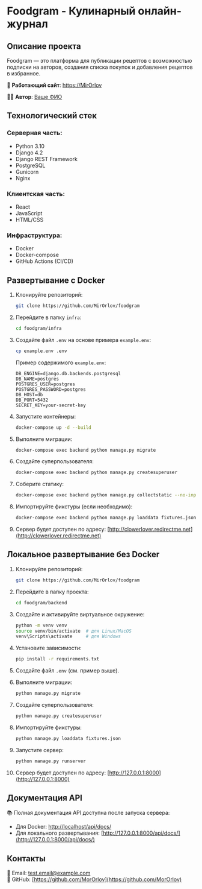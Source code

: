 
# Foodgram - Кулинарный онлайн-журнал  

## Описание проекта  
Foodgram — это платформа для публикации рецептов с возможностью подписки на авторов, создания списка покупок и добавления рецептов в избранное.  

🚀 **Работающий сайт**: [https://MirOrlov](https://MirOrlov)

👨‍💻 **Автор**: [Ваше ФИО](https://github.com/MirOrlov)  

## Технологический стек  

### Серверная часть:  
- Python 3.10  
- Django 4.2  
- Django REST Framework  
- PostgreSQL  
- Gunicorn  
- Nginx  

### Клиентская часть:  
- React  
- JavaScript  
- HTML/CSS  

### Инфраструктура:  
- Docker  
- Docker-compose  
- GitHub Actions (CI/CD)  

## Развертывание с Docker  

1. Клонируйте репозиторий:  
   ```bash  
   git clone https://github.com/MirOrlov/foodgram  
   ```  

2. Перейдите в папку `infra`:  
   ```bash  
   cd foodgram/infra  
   ```  

3. Создайте файл `.env` на основе примера `example.env`:  
   ```bash  
   cp example.env .env  
   ```  
   Пример содержимого `example.env`:  
   ```  
   DB_ENGINE=django.db.backends.postgresql  
   DB_NAME=postgres  
   POSTGRES_USER=postgres  
   POSTGRES_PASSWORD=postgres  
   DB_HOST=db  
   DB_PORT=5432  
   SECRET_KEY=your-secret-key  
   ```  

4. Запустите контейнеры:  
   ```bash  
   docker-compose up -d --build  
   ```  

5. Выполните миграции:  
   ```bash  
   docker-compose exec backend python manage.py migrate  
   ```  

6. Создайте суперпользователя:  
   ```bash  
   docker-compose exec backend python manage.py createsuperuser  
   ```  

7. Соберите статику:  
   ```bash  
   docker-compose exec backend python manage.py collectstatic --no-input  
   ```  

8. Импортируйте фикстуры (если необходимо):  
   ```bash  
   docker-compose exec backend python manage.py loaddata fixtures.json  
   ```  

9. Сервер будет доступен по адресу: [http://clowerlover.redirectme.net](http://clowerlover.redirectme.net)  

## Локальное развертывание без Docker  

1. Клонируйте репозиторий:  
   ```bash  
   git clone https://github.com/MirOrlov/foodgram  
   ```  

2. Перейдите в папку проекта:  
   ```bash  
   cd foodgram/backend  
   ```  

3. Создайте и активируйте виртуальное окружение:  
   ```bash  
   python -m venv venv  
   source venv/bin/activate  # для Linux/MacOS  
   venv\Scripts\activate     # для Windows  
   ```  

4. Установите зависимости:  
   ```bash  
   pip install -r requirements.txt  
   ```  

5. Создайте файл `.env` (см. пример выше).  

6. Выполните миграции:  
   ```bash  
   python manage.py migrate  
   ```  

7. Создайте суперпользователя:  
   ```bash  
   python manage.py createsuperuser  
   ```  

8. Импортируйте фикстуры:  
   ```bash  
   python manage.py loaddata fixtures.json  
   ```  

9. Запустите сервер:  
   ```bash  
   python manage.py runserver  
   ```  

10. Сервер будет доступен по адресу: [http://127.0.0.1:8000](http://127.0.0.1:8000)  

## Документация API  
📚 Полная документация API доступна после запуска сервера:  
- Для Docker: [http://localhost/api/docs/](http://localhost/api/docs/)  
- Для локального развертывания: [http://127.0.0.1:8000/api/docs/](http://127.0.0.1:8000/api/docs/)  

## Контакты  
📧 Email: [test.email@example.com](mailto:test.email@example.com)  
🔗 GitHub: [https://github.com/MorOrlov](https://github.com/MorOrlov)  
